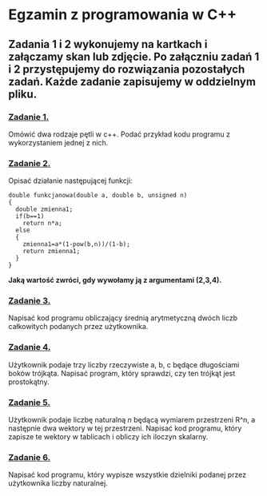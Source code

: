 # Egzamin z programowania w C++

## **Zadania 1 i 2 wykonujemy na kartkach i załączamy skan lub zdjęcie. Po załączniu zadań 1 i 2 przystępujemy do rozwiązania pozostałych zadań. Każde zadanie zapisujemy w oddzielnym pliku.**

### [Zadanie 1.](https://github.com/dawidolko/Programming-Cpp/blob/main/KOLOKWIUM/exam3/zad1.cpp)
Omówić dwa rodzaje pętli w c++. Podać przykład kodu programu z wykorzystaniem jednej z nich.

### [Zadanie 2.](https://github.com/dawidolko/Programming-Cpp/blob/main/KOLOKWIUM/exam3/zad2.cpp)
Opisać działanie następującej funkcji:
```
double funkcjanowa(double a, double b, unsigned n)
{
  double zmienna1;
  if(b==1)
    return n*a;
  else
  {
    zmienna1=a*(1-pow(b,n))/(1-b);
    return zmienna1;
  }
}
```

**Jaką wartość zwróci, gdy wywołamy ją z argumentami (2,3,4).**

### [Zadanie 3.](https://github.com/dawidolko/Programming-Cpp/blob/main/KOLOKWIUM/exam3/zad3.cpp)
Napisać kod programu obliczający średnią arytmetyczną dwóch liczb całkowitych  podanych przez użytkownika.

### [Zadanie 4.](https://github.com/dawidolko/Programming-Cpp/blob/main/KOLOKWIUM/exam3/zad4.cpp)
Użytkownik podaje trzy liczby rzeczywiste a, b, c będące długościami boków trójkąta. Napisać program, który sprawdzi, czy ten trójkąt jest prostokątny.

### [Zadanie 5.](https://github.com/dawidolko/Programming-Cpp/blob/main/KOLOKWIUM/exam3/zad5.cpp)
Użytkownik podaje liczbę naturalną *n* będącą wymiarem przestrzeni R^n, a następnie dwa wektory w tej przestrzeni. Napisać kod programu, który zapisze te wektory w 
tablicach i obliczy ich iloczyn skalarny.

### [Zadanie 6.](https://github.com/dawidolko/Programming-Cpp/blob/main/KOLOKWIUM/exam3/zad6.cpp)
Napisać kod programu, który wypisze wszystkie dzielniki podanej przez użytkownika liczby naturalnej.
